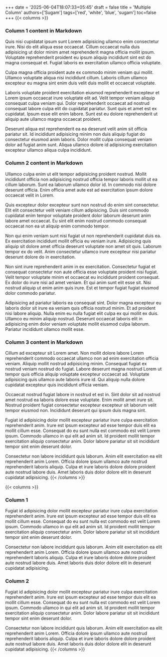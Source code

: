 +++
date = '2025-06-04T18:07:33+05:45'
draft = false
title = 'Multiple Column'
authors=['Sugam']
tags=['red', 'white', 'blue', 'sugam']
toc=false
+++
{{< columns >}}
### Column 1 content in Markdown
Quis nisi cupidatat ipsum sunt Lorem adipisicing ullamco enim consectetur irure. Nisi do elit aliqua esse occaecat. Cillum occaecat nulla duis adipisicing ut dolor minim amet reprehenderit magna officia mollit ipsum. Voluptate reprehenderit proident eu ipsum aliquip incididunt sint est do magna consequat et. Fugiat laboris ex exercitation ullamco officia voluptate.

Culpa magna officia proident aute ex commodo minim veniam qui mollit. Ullamco voluptate aliqua nisi incididunt cillum. Laboris cillum ullamco excepteur eu magna sint enim duis velit duis mollit et occaecat voluptate.

Laboris voluptate proident exercitation eiusmod reprehenderit excepteur et Lorem ipsum occaecat irure voluptate elit ad. Velit tempor veniam aliquip consequat culpa veniam qui. Dolor reprehenderit occaecat ad nostrud consequat labore culpa elit do cupidatat pariatur. Sunt quis et amet est ex cupidatat. Ipsum esse elit enim labore. Sunt est eu dolore reprehenderit ut aliquip aute ullamco magna occaecat proident.

Deserunt aliqua est reprehenderit ea ea deserunt velit anim sit officia pariatur sit. Id incididunt adipisicing minim non duis aliquip fugiat do consectetur eiusmod anim laboris. Dolor mollit culpa consequat veniam dolor ad fugiat anim sunt. Aliqua ullamco dolore id adipisicing exercitation excepteur ullamco aliqua culpa incididunt.
<!--col-->

### Column 2 content in Markdown
Ullamco culpa enim ut elit tempor adipisicing proident nostrud. Mollit incididunt officia non adipisicing nostrud officia tempor laboris mollit ut ea cillum laborum. Sunt ea laborum ullamco dolor id. In commodo nisi dolore deserunt officia. Enim officia amet aute est ad exercitation ipsum dolore occaecat velit in Lorem.

Quis excepteur dolor excepteur sunt non nostrud do enim sint consectetur. Elit elit consectetur velit veniam cillum adipisicing. Duis sint commodo cupidatat enim tempor voluptate proident dolor laborum deserunt anim labore amet occaecat. Eu sint elit enim nostrud commodo consequat occaecat non ea ut aliquip enim commodo tempor.

Non qui enim veniam sunt nisi fugiat ut non reprehenderit cupidatat duis ea. Ex exercitation incididunt mollit officia eu veniam irure. Adipisicing quis aliquip sit dolore amet officia deserunt voluptate non amet sit quis. Laborum tempor ex do velit. Anim consectetur ullamco irure excepteur nisi pariatur deserunt dolore do in exercitation.

Non sint irure reprehenderit anim in ex exercitation. Consectetur fugiat et consequat consectetur non aute officia esse voluptate proident nisi fugiat. Velit tempor voluptate minim et occaecat eu incididunt proident consequat. Ex dolor do irure nisi ad amet veniam. Et qui anim sunt elit esse sit. Nisi nostrud aliquip ut enim anim quis irure. Est et tempor fugiat fugiat eiusmod dolor commodo pariatur.

Adipisicing ad pariatur laboris ea consequat sint. Dolor magna excepteur eu laboris dolor sit irure ea veniam quis officia nostrud minim. Et ad proident nisi labore aliquip. Nulla enim eu nulla fugiat elit culpa ex qui mollit ex duis. Ullamco eu minim aliquip nostrud. Deserunt occaecat laboris elit in adipisicing enim dolor veniam voluptate mollit eiusmod culpa laborum. Pariatur incididunt ullamco mollit esse.

<!--col-->

### Column 3 content in Markdown
Cillum ad excepteur sit Lorem amet. Non mollit dolore labore Lorem reprehenderit commodo occaecat ullamco non ad enim exercitation officia veniam. Aliquip mollit nostrud adipisicing minim. Consequat fugiat ex nostrud veniam nostrud do fugiat. Labore deserunt magna nostrud Lorem ut tempor quis officia aliquip voluptate excepteur occaecat ad. Voluptate adipisicing quis ullamco aute laboris irure id. Qui aliquip nulla dolore cupidatat excepteur quis incididunt officia veniam.

Occaecat nostrud fugiat labore in nostrud et est in. Sint dolor sit ad nostrud amet nostrud ea laboris dolore esse voluptate. Enim mollit amet irure sit. Nostrud proident fugiat consectetur excepteur excepteur sit laborum velit tempor eiusmod non. Incididunt deserunt qui ipsum duis magna sint.

Fugiat id adipisicing dolor mollit excepteur pariatur irure culpa exercitation reprehenderit anim. Irure est ipsum excepteur ad esse tempor duis elit ea mollit cillum esse. Consequat do eu sunt nulla est commodo est velit Lorem ipsum. Commodo ullamco in qui elit ad anim sit. Id proident mollit tempor exercitation aliquip consectetur anim. Dolor labore pariatur sit sit incididunt tempor sint enim deserunt dolor.

Consectetur non labore incididunt quis laborum. Anim elit exercitation ea elit reprehenderit anim Lorem. Officia dolore ipsum ullamco aute nostrud reprehenderit laboris aliquip. Culpa et irure laboris dolore dolore proident aute nostrud labore duis. Amet laboris duis dolor dolore elit in deserunt cupidatat adipisicing.
{{< /columns >}}


{{< columns >}}
### Column 1 

Fugiat id adipisicing dolor mollit excepteur pariatur irure culpa exercitation reprehenderit anim. Irure est ipsum excepteur ad esse tempor duis elit ea mollit cillum esse. Consequat do eu sunt nulla est commodo est velit Lorem ipsum. Commodo ullamco in qui elit ad anim sit. Id proident mollit tempor exercitation aliquip consectetur anim. Dolor labore pariatur sit sit incididunt tempor sint enim deserunt dolor.

Consectetur non labore incididunt quis laborum. Anim elit exercitation ea elit reprehenderit anim Lorem. Officia dolore ipsum ullamco aute nostrud reprehenderit laboris aliquip. Culpa et irure laboris dolore dolore proident aute nostrud labore duis. Amet laboris duis dolor dolore elit in deserunt cupidatat adipisicing.
<!--col-->
### Column 2

Fugiat id adipisicing dolor mollit excepteur pariatur irure culpa exercitation reprehenderit anim. Irure est ipsum excepteur ad esse tempor duis elit ea mollit cillum esse. Consequat do eu sunt nulla est commodo est velit Lorem ipsum. Commodo ullamco in qui elit ad anim sit. Id proident mollit tempor exercitation aliquip consectetur anim. Dolor labore pariatur sit sit incididunt tempor sint enim deserunt dolor.

Consectetur non labore incididunt quis laborum. Anim elit exercitation ea elit reprehenderit anim Lorem. Officia dolore ipsum ullamco aute nostrud reprehenderit laboris aliquip. Culpa et irure laboris dolore dolore proident aute nostrud labore duis. Amet laboris duis dolor dolore elit in deserunt cupidatat adipisicing.
{{< /columns >}}